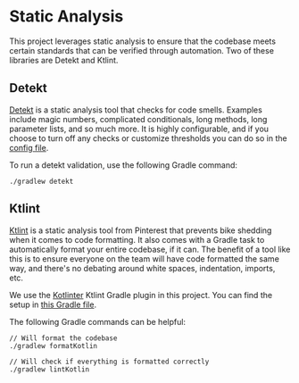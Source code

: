 # Static Analysis

This project leverages static analysis to ensure that the codebase meets certain standards that can be verified through automation. Two of these libraries are Detekt and Ktlint.

## Detekt

[Detekt](https://github.com/detekt/detekt) is a static analysis tool that checks for code smells. Examples include magic numbers, complicated conditionals, long methods, long parameter lists, and so much more. It is highly configurable, and if you choose to turn off any checks or customize thresholds you can do so in the [config file](../config/detekt/detekt.yml).

To run a detekt validation, use the following Gradle command:

```
./gradlew detekt
```

## Ktlint

[Ktlint](https://github.com/pinterest/ktlint) is a static analysis tool from Pinterest that prevents bike shedding when it comes to code formatting. It also comes with a Gradle task to automatically format your entire codebase, if it can. The benefit of a tool like this is to ensure everyone on the team will have code formatted the same way, and there's no debating around white spaces, indentation, imports, etc.

We use the [Kotlinter](https://github.com/jeremymailen/kotlinter-gradle) Ktlint Gradle plugin in this project. You can find the setup in [this Gradle file](/buildscripts/ktlint.gradle).

The following Gradle commands can be helpful:

```
// Will format the codebase
./gradlew formatKotlin

// Will check if everything is formatted correctly
./gradlew lintKotlin
```